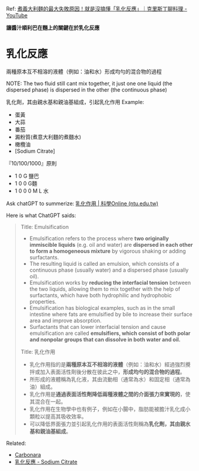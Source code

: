 Ref: [煮義大利麵的最大失敗原因！就是沒搞懂「乳化反應」｜克里斯丁聊料理 - YouTube](https://www.youtube.com/watch?v=9fQG5O_rZBo&ab_channel=Ting%27sBistro%E5%85%8B%E9%87%8C%E6%96%AF%E4%B8%81)

**讓醬汁順利巴在麵上的關鍵在於乳化反應**

# 乳化反應

兩種原本互不相溶的液體（例如：油和水）形成均勻的混合物的過程

NOTE: The two fluid still cant mix together, it just one one liquid (the dispersed phase) is dispersed in the other (the continuous phase)

乳化劑，其由親水基和親油基組成，引起乳化作用
Example:
- 蛋黃
- 大蒜
- 番茄
- 澱粉質(煮意大利麵的煮麵水)
- 橄欖油
- [Sodium Citrate]

『10/100/1000』原則
- 1 0 G 鹽巴
- 1 0 0 G麵
- 1 0 0 0 M L 水

Ask chatGPT to summerize: [乳化作用 | 科學Online (ntu.edu.tw)](https://highscope.ch.ntu.edu.tw/wordpress/?p=4730)

Here is what ChatGPT saids:

> Title: Emulsification
> 
> - Emulsification refers to the process where **two originally immiscible liquids** (e.g. oil and water) are **dispersed in each other to form a homogeneous mixture** by vigorous shaking or adding surfactants.
> - The resulting liquid is called an emulsion, which consists of a continuous phase (usually water) and a dispersed phase (usually oil).
> - Emulsification works by **reducing the interfacial tension** between the two liquids, allowing them to mix together with the help of surfactants, which have both hydrophilic and hydrophobic properties.
> - Emulsification has biological examples, such as in the small intestine where fats are emulsified by bile to increase their surface area and improve absorption.
> - Surfactants that can lower interfacial tension and cause emulsification are called **emulsifiers, which consist of both polar and nonpolar groups that can dissolve in both water and oil.**
> 
> Title: 乳化作用
> 
> - 乳化作用指的是**兩種原本互不相溶的液體**（例如：油和水）經過強烈攪拌或加入表面活性劑後分散在彼此之中，**形成均勻的混合物的過程**。
> - 所形成的液體稱為乳化液，其由流動相（通常為水）和固定相（通常為油）組成。
> - 乳化作用是**通過表面活性劑降低兩種液體之間的介面張力來實現的**，使其混合在一起。
> - 乳化作用在生物學中也有例子，例如在小腸中，脂肪能被膽汁乳化成小顆粒以提高其吸收效率。
> - 可以降低界面張力並引起乳化作用的表面活性劑稱為**乳化劑，其由親水基和親油基組成**。



Related:
- [Carbonara](../Carbonara.md)
- [乳化反應 - Sodium Citrate](乳化反應%20-%20Sodium%20Citrate.md)